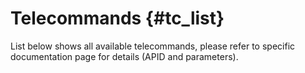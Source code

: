 # Telecommands {#tc_list}

List below shows all available telecommands, please refer to specific documentation page for details (APID and parameters).